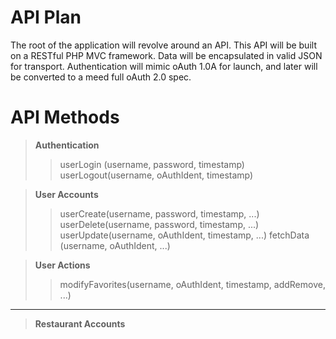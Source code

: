 API Plan
========

The root of the application will revolve around an API. This API will 
be built on a RESTful PHP MVC framework. Data will be encapsulated in 
valid JSON for transport. Authentication will mimic oAuth 1.0A for 
launch, and later will be converted to a meed full oAuth 2.0 spec.

API Methods
===========

> **Authentication**
>> userLogin (username, password, timestamp)
>> userLogout(username, oAuthIdent, timestamp)

> **User Accounts**
>> userCreate(username, password, timestamp, ...)
>> userDelete(username, password, timestamp, ...)
>> userUpdate(username, oAuthIdent, timestamp, ...)
>> fetchData (username, oAuthIdent, ...)

> **User Actions**
>> modifyFavorites(username, oAuthIdent, timestamp, addRemove, ...)


------------------------

> **Restaurant Accounts**
>> 
